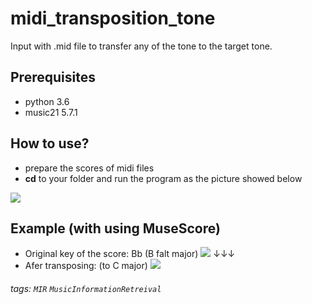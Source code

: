 # midi_transposition_tone
Input with .mid file to transfer any of the tone to the target tone.

## Prerequisites
* python 3.6
* music21 5.7.1

## How to use?
- prepare the scores of midi files
- **cd** to your folder and run the program as the picture showed below

![](https://i.imgur.com/uWaKKao.png)

## Example (with using MuseScore)
- Original key of the score: Bb (B falt major)
![](https://i.imgur.com/qKUtbiY.png)
    ↓↓↓
- Afer transposing: (to C major)
![](https://i.imgur.com/DlYtlqM.png)



###### tags: `MIR` `MusicInformationRetreival`

